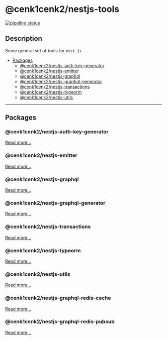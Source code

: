 # @cenk1cenk2/nestjs-tools

[![pipeline status](https://gitlab.kilic.dev/libraries/nestjs-tools/badges/master/pipeline.svg)](https://gitlab.kilic.dev/libraries/nestjs-tools/-/commits/master)

## Description

Some general set of tools for `nest.js`.

<!-- toc -->

- [Packages](#packages)
  - [@cenk1cenk2/nestjs-auth-key-generator](#cenk1cenk2nestjs-auth-key-generator)
  - [@cenk1cenk2/nestjs-emitter](#cenk1cenk2nestjs-emitter)
  - [@cenk1cenk2/nestjs-graphql](#cenk1cenk2nestjs-graphql)
  - [@cenk1cenk2/nestjs-graphql-generator](#cenk1cenk2nestjs-graphql-generator)
  - [@cenk1cenk2/nestjs-transactions](#cenk1cenk2nestjs-transactions)
  - [@cenk1cenk2/nestjs-typeorm](#cenk1cenk2nestjs-typeorm)
  - [@cenk1cenk2/nestjs-utils](#cenk1cenk2nestjs-utils)

<!-- tocstop -->

---

## Packages

### @cenk1cenk2/nestjs-auth-key-generator

[Read more...](./packages/nestjs-auth-key-generator/README.md)

### @cenk1cenk2/nestjs-emitter

[Read more...](./packages/nestjs-emitter/README.md)

### @cenk1cenk2/nestjs-graphql

[Read more...](./packages/nestjs-graphql/README.md)

### @cenk1cenk2/nestjs-graphql-generator

[Read more...](./packages/nestjs-graphql-generator/README.md)

### @cenk1cenk2/nestjs-transactions

[Read more...](./packages/nestjs-transactions/README.md)

### @cenk1cenk2/nestjs-typeorm

[Read more...](./packages/nestjs-typeorm/README.md)

### @cenk1cenk2/nestjs-utils

[Read more...](./packages/nestjs-utils/README.md)

### @cenk1cenk2/nestjs-graphql-redis-cache

[Read more...](./packages/nestjs-graphql-redis-cache/README.md)

### @cenk1cenk2/nestjs-graphql-redis-pubsub

[Read more...](./packages/nestjs-graphql-redis-pubsub/README.md)
